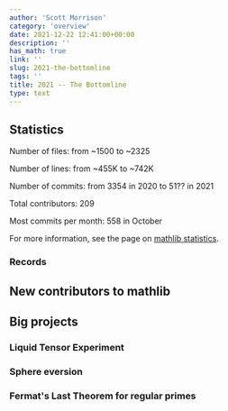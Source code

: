 ```yaml
---
author: 'Scott Morrison'
category: 'overview'
date: 2021-12-22 12:41:00+00:00
description: ''
has_math: true
link: ''
slug: 2021-the-bottomline
tags: ''
title: 2021 -- The Bottomline
type: text
---
```


## Statistics

Number of files: from ~1500 to ~2325

Number of lines: from ~455K to ~742K

Number of commits: from 3354 in 2020 to 51?? in 2021

Total contributors: 209

Most commits per month: 558 in October

For more information, see the page on [mathlib statistics](https://leanprover-community.github.io/mathlib_stats.html).

### Records

## New contributors to mathlib

## Big projects

### Liquid Tensor Experiment

### Sphere eversion

### Fermat's Last Theorem for regular primes

